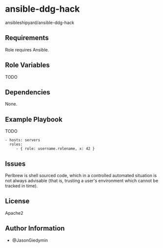 ansible-ddg-hack
================

ansibleshipyard/ansible-ddg-hack


Requirements
------------

Role requires Ansible.


Role Variables
--------------

TODO


Dependencies
------------

None.


Example Playbook
----------------

TODO

    - hosts: servers
      roles:
         - { role: username.rolename, x: 42 }

Issues
------

Perlbrew is shell sourced code, which in a controlled automated situation is
not always advisable (that is, trusting a user's environment which cannot
be tracked in time).


License
-------

Apache2


Author Information
------------------

- @JasonGiedymin
